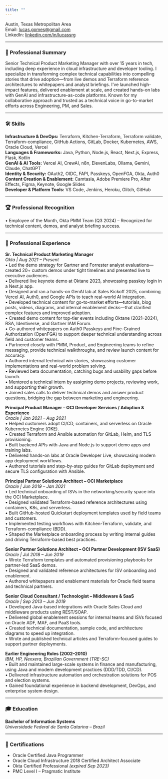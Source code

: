 ```yaml
---
title: ""
---
```


Austin, Texas Metropolitan Area  
Email: lucas.gomes@gmail.com  
LinkedIn: [linkedin.com/in/lucassrg](https://linkedin.com/in/lucassrg)

---

### 🧠 Professional Summary
Senior Technical Product Marketing Manager with over 15 years in tech, including deep experience in cloud infrastructure and developer tooling. I specialize in transforming complex technical capabilities into compelling stories that drive adoption—from live demos and Terraform reference architectures to whitepapers and analyst briefings. I've launched high-impact features, delivered enablement at scale, and created hands-on labs with GenAI and infrastructure-as-code platforms. Known for my collaborative approach and trusted as a technical voice in go-to-market efforts across Engineering, PM, and Sales.

---

### 🛠 Skills
**Infrastructure & DevOps:** Terraform, Kitchen-Terraform, Terraform validate, Terraform-compliance, GitHub Actions, GitLab, Docker, Kubernetes, AWS, Oracle Cloud, Vercel  
**Languages & Frameworks:** Java, Python, Node.js, React, Next.js, Express, Flask, Kotlin  
**GenAI & AI Tools:** Vercel AI, CrewAI, n8n, ElevenLabs, Ollama, Gemini, Claude, ChatGPT  
**Identity & Security:** OAuth2, OIDC, FAPI, Passkeys, OpenFGA, Okta, Auth0  
**Content Creation & Enablement:** Camtasia, Adobe Premiere Pro, After Effects, Figma, Keynote, Google Slides  
**Developer & Platform Tools:** VS Code, Jenkins, Heroku, Glitch, GitHub

---

### 🏆 Professional Recognition
• Employee of the Month, Okta PMM Team (Q3 2024) – Recognized for technical content, demos, and analyst briefing success.

---

### 💼 Professional Experience

**Sr. Technical Product Marketing Manager**  
*Okta | Aug 2021 – Present*  
• Led the demo strategy for Gartner and Forrester analyst evaluations—created 20+ custom demos under tight timelines and presented live to executive audiences.  
• Delivered live keynote demo at Oktane 2023, showcasing passkey login in a Next.js app.  
• Designed and ran a hands-on GenAI lab at Sales Kickoff 2025, combining Vercel AI, Auth0, and Google APIs to teach real-world AI integration.  
• Developed technical content for go-to-market efforts—tutorials, blog posts, videos, diagrams, and internal enablement decks—that clarified complex features and improved adoption.  
• Created demo content for top-tier events including Oktane (2021–2024), RSA, Identiverse, and Gartner IAM Forum.  
• Co-authored whitepapers on Auth0 Passkeys and Fine-Grained Authorization (OpenFGA) to support deeper technical understanding across field and customer teams.  
• Partnered closely with PMM, Product, and Engineering teams to refine messaging, provide technical walkthroughs, and review launch content for accuracy.  
• Authored internal technical win stories, showcasing customer implementations and real-world problem solving.  
• Reviewed beta documentation, catching bugs and usability gaps before launch.  
• Mentored a technical intern by assigning demo projects, reviewing work, and supporting their growth.  
• Joined sales calls to deliver technical demos and answer product questions, bridging the gap between marketing and engineering.

**Principal Product Manager – OCI Developer Services / Adoption & Experience**  
*Oracle | Jan 2021 – Aug 2021*  
• Helped customers adopt CI/CD, containers, and serverless on Oracle Kubernetes Engine (OKE).  
• Created Terraform and Ansible automation for GitLab, Helm, and TLS provisioning.  
• Built backend APIs with Java and Node.js to support demo apps and training labs.  
• Delivered hands-on labs at Oracle Developer Live, showcasing modern app deployment workflows.  
• Authored tutorials and step-by-step guides for GitLab deployment and secure TLS configuration with Ansible.

**Principal Partner Solutions Architect – OCI Marketplace**  
*Oracle | Jun 2019 – Jan 2021*  
• Led technical onboarding of ISVs in the networking/security space into the OCI Marketplace.  
• Designed validated Terraform-based reference architectures using containers, K8s, and serverless.  
• Built GitHub-hosted Quickstart deployment templates used by field teams and customers.  
• Implemented testing workflows with Kitchen-Terraform, validate, and Terraform-compliance (BDD).  
• Shaped the Marketplace onboarding process by writing internal guides and driving Terraform-based best practices.

**Senior Partner Solutions Architect – OCI Partner Development (ISV SaaS)**  
*Oracle | Jul 2018 – Jun 2019*  
• Wrote Terraform templates and automated provisioning playbooks for partner-led SaaS demos.  
• Designed and validated reference architectures for ISV onboarding and enablement.  
• Authored whitepapers and enablement materials for Oracle field teams and technical partners.

**Senior Cloud Consultant / Technologist – Middleware & SaaS**  
*Oracle | Sep 2013 – Jun 2019*  
• Developed Java-based integrations with Oracle Sales Cloud and middleware products using REST/SOAP.  
• Delivered global enablement sessions for internal teams and ISVs focused on Oracle ADF, MAF, and PaaS tools.  
• Created technical documentation, sample code, and architecture diagrams to speed up integration.  
• Wrote and published technical articles and Terraform-focused guides to support partner deployments.

**Earlier Engineering Roles (2002–2010)**  
*IBM, HP, Nexxera, Brazilian Government (TRE-SC)*  
• Built and maintained large-scale systems in finance and manufacturing, using Java and modern development practices (DDD/TDD, CI/CD).  
• Delivered infrastructure automation and orchestration solutions for POS and election systems.  
• Gained foundational experience in backend development, DevOps, and enterprise system design.

---

### 🎓 Education  
**Bachelor of Information Systems**  
*Universidade Federal de Santa Catarina – Brazil*

---

### 📜 Certifications  
- Oracle Certified Java Programmer  
- Oracle Cloud Infrastructure 2018 Certified Architect Associate  
- Okta Certified Professional *(expired Sep 2023)*  
- PMC Level I – Pragmatic Institute
